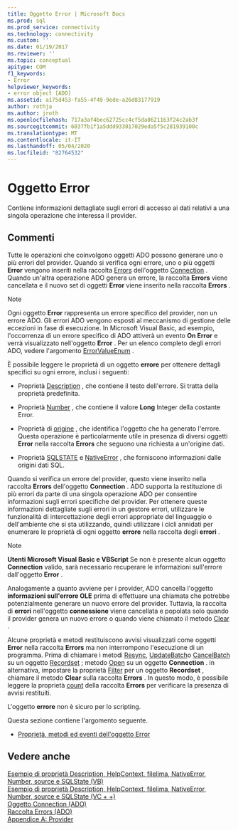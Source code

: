 ```yaml
---
title: Oggetto Error | Microsoft Docs
ms.prod: sql
ms.prod_service: connectivity
ms.technology: connectivity
ms.custom: ''
ms.date: 01/19/2017
ms.reviewer: ''
ms.topic: conceptual
apitype: COM
f1_keywords:
- Error
helpviewer_keywords:
- error object [ADO]
ms.assetid: a175d453-fa55-4f49-9ede-a26d83177919
author: rothja
ms.author: jroth
ms.openlocfilehash: 717a3af4bec62725cc4cf5da8621163f24c2ab3f
ms.sourcegitcommit: 6037fb1f1a5ddd933017029eda5f5c281939100c
ms.translationtype: MT
ms.contentlocale: it-IT
ms.lasthandoff: 05/04/2020
ms.locfileid: "82764532"
---
```

# <a name="error-object"></a>Oggetto Error
Contiene informazioni dettagliate sugli errori di accesso ai dati relativi a una singola operazione che interessa il provider.  
  
## <a name="remarks"></a>Commenti  
 Tutte le operazioni che coinvolgono oggetti ADO possono generare uno o più errori del provider. Quando si verifica ogni errore, uno o più oggetti **Error** vengono inseriti nella raccolta [Errors](../../../ado/reference/ado-api/errors-collection-ado.md) dell'oggetto [Connection](../../../ado/reference/ado-api/connection-object-ado.md) . Quando un'altra operazione ADO genera un errore, la raccolta **Errors** viene cancellata e il nuovo set di oggetti **Error** viene inserito nella raccolta **Errors** .  
  
> [!NOTE]
>  Ogni oggetto **Error** rappresenta un errore specifico del provider, non un errore ADO. Gli errori ADO vengono esposti al meccanismo di gestione delle eccezioni in fase di esecuzione. In Microsoft Visual Basic, ad esempio, l'occorrenza di un errore specifico di ADO attiverà un evento **On Error** e verrà visualizzato nell'oggetto **Error** . Per un elenco completo degli errori ADO, vedere l'argomento [ErrorValueEnum](../../../ado/reference/ado-api/errorvalueenum.md) .  
  
 È possibile leggere le proprietà di un oggetto **errore** per ottenere dettagli specifici su ogni errore, inclusi i seguenti:  
  
-   Proprietà [Description](../../../ado/reference/ado-api/description-property.md) , che contiene il testo dell'errore. Si tratta della proprietà predefinita.  
  
-   Proprietà [Number](../../../ado/reference/ado-api/number-property-ado.md) , che contiene il valore **Long** Integer della costante Error.  
  
-   Proprietà di [origine](../../../ado/reference/ado-api/source-property-ado-error.md) , che identifica l'oggetto che ha generato l'errore. Questa operazione è particolarmente utile in presenza di diversi oggetti **Error** nella raccolta **Errors** che seguono una richiesta a un'origine dati.  
  
-   Proprietà [SQLSTATE](../../../ado/reference/ado-api/sqlstate-property.md) e [NativeError](../../../ado/reference/ado-api/nativeerror-property-ado.md) , che forniscono informazioni dalle origini dati SQL.  
  
 Quando si verifica un errore del provider, questo viene inserito nella raccolta **Errors** dell'oggetto **Connection** . ADO supporta la restituzione di più errori da parte di una singola operazione ADO per consentire informazioni sugli errori specifiche del provider. Per ottenere queste informazioni dettagliate sugli errori in un gestore errori, utilizzare le funzionalità di intercettazione degli errori appropriate del linguaggio o dell'ambiente che si sta utilizzando, quindi utilizzare i cicli annidati per enumerare le proprietà di ogni oggetto **errore** nella raccolta degli **errori** .  
  
> [!NOTE]
>  **Utenti Microsoft Visual Basic e VBScript** Se non è presente alcun oggetto **Connection** valido, sarà necessario recuperare le informazioni sull'errore dall'oggetto **Error** .  
  
 Analogamente a quanto avviene per i provider, ADO cancella l'oggetto **informazioni sull'errore OLE** prima di effettuare una chiamata che potrebbe potenzialmente generare un nuovo errore del provider. Tuttavia, la raccolta di **errori** nell'oggetto **connessione** viene cancellata e popolata solo quando il provider genera un nuovo errore o quando viene chiamato il metodo [Clear](../../../ado/reference/ado-api/clear-method-ado.md) .  
  
 Alcune proprietà e metodi restituiscono avvisi visualizzati come oggetti **Error** nella raccolta **Errors** ma non interrompono l'esecuzione di un programma. Prima di chiamare i metodi [Resync](../../../ado/reference/ado-api/resync-method.md), [UpdateBatch](../../../ado/reference/ado-api/updatebatch-method.md)o [CancelBatch](../../../ado/reference/ado-api/cancelbatch-method-ado.md) su un oggetto [Recordset](../../../ado/reference/ado-api/recordset-object-ado.md) ; metodo [Open](../../../ado/reference/ado-api/open-method-ado-connection.md) su un oggetto **Connection** . in alternativa, impostare la proprietà [Filter](../../../ado/reference/ado-api/filter-property.md) per un oggetto **Recordset** , chiamare il metodo **Clear** sulla raccolta **Errors** . In questo modo, è possibile leggere la proprietà [count](../../../ado/reference/ado-api/count-property-ado.md) della raccolta **Errors** per verificare la presenza di avvisi restituiti.  
  
 L'oggetto **errore** non è sicuro per lo scripting.  
  
 Questa sezione contiene l'argomento seguente.  
  
-   [Proprietà, metodi ed eventi dell'oggetto Error](../../../ado/reference/ado-api/error-object-properties-methods-and-events.md)  
  
## <a name="see-also"></a>Vedere anche  
 [Esempio di proprietà Description, HelpContext, filelima, NativeError, Number, source e SQLState (VB)](../../../ado/reference/ado-api/description-helpcontext-helpfile-nativeerror-number-source-example-vb.md)   
 [Esempio di proprietà Description, HelpContext, filelima, NativeError, Number, source e SQLState (VC + +)](../../../ado/reference/ado-api/description-helpcontext-helpfile-nativeerror-number-source-example-vc.md)   
 [Oggetto Connection (ADO)](../../../ado/reference/ado-api/connection-object-ado.md)   
 [Raccolta Errors (ADO)](../../../ado/reference/ado-api/errors-collection-ado.md)   
 [Appendice A: Provider](../../../ado/guide/appendixes/appendix-a-providers.md)
